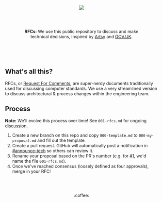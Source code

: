 <br/><br/><br/>
<p align="center">
    <img src="https://user-images.githubusercontent.com/583202/48368355-81580880-e681-11e8-8789-f6d1bd2c96fa.gif" />
</p>
<br/><br/>
<p align="center">
  <strong>RFCs:</strong> We use this public repository to discuss and make<br>
  technical decisions, inspired by <a href="https://artsy.github.io/blog/2019/04/11/on-an-rfcs-process/">Artsy</a>
  and <a href="https://github.com/alphagov/govuk-rfcs">GOV.UK</a>.
</p>
<br/><br/><br/>

## What's all this?
RFCs, or [Request For Comments](https://en.wikipedia.org/wiki/Request_for_Comments), are super-nerdy documents traditionally used for discussing computer standards. We 
use a very streamlined version to discuss architectural & process changes within the engineering team.

## Process
**Note:** We'll evolve this process over time! See `001-rfcs.md` for ongoing discussion.
1. Create a new branch on this repo and copy `000-template.md` to `000-my-proposal.md` and fill out the template.
2. Create a pull request. GitHub will automatically post a notification in [#announce-tech](https://app.slack.com/client/T024GV2BW/C782XBKDM) so others can review it. 
3. Rename your proposal based on the PR's number (e.g. for [#1](https://github.com/DoSomething/rfcs/pulls/1), we'd name the file `001-rfcs.md`).
4. Once we've reached consensus (loosely defined as four approvals), merge in your RFC!

<br/><br/>
<p align="center">
:coffee:
</p>
